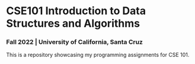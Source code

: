 # CSE101 Introduction to Data Structures and Algorithms
### Fall 2022 | University of California, Santa Cruz

This is a repository showcasing my programming assignments for CSE 101.
